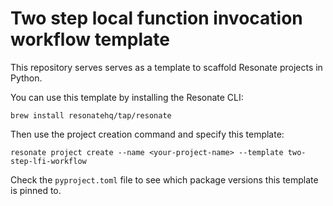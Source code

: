 # Two step local function invocation workflow template

This repository serves serves as a template to scaffold Resonate projects in Python.

You can use this template by installing the Resonate CLI:

```
brew install resonatehq/tap/resonate
```

Then use the project creation command and specify this template:

```
resonate project create --name <your-project-name> --template two-step-lfi-workflow
```

Check the `pyproject.toml` file to see which package versions this template is pinned to.

